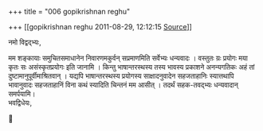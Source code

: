 +++
title = "006 gopikrishnan reghu"

+++
[[gopikrishnan reghu	2011-08-29, 12:12:15 [Source](https://groups.google.com/g/bvparishat/c/C2y96mBe40Y)]]



नमो विद्वद्भ्यः,  

 मम शङ्कायाः समुचितसमाधानेन निवारणमकुर्वन् सप्रमाणमिति सर्वेभ्यः धन्यवादः । वस्तुतः य़ः प्रयोगः मया कृतः सः असंस्कृतप्रयोगः इति जानामि । किन्तु भाषान्तरस्थस्य तस्य भावस्य प्रकाशने अनन्यगतिकः अहं तां दुष्टामानुपूर्वीमाश्रितवान् । यद्यपि भाषान्तरस्थस्य प्रयोगस्य साक्षादनुवादेन सहजताहानिः स्यात्तथापि भावानुवादः सहजताहानिं विना कथं स्यादिति चिन्तनं मम आसीत् । तदर्थं सहक-तवद्भ्यः धन्यवादान् समर्पयामि।  
भवद्विधेयः,




